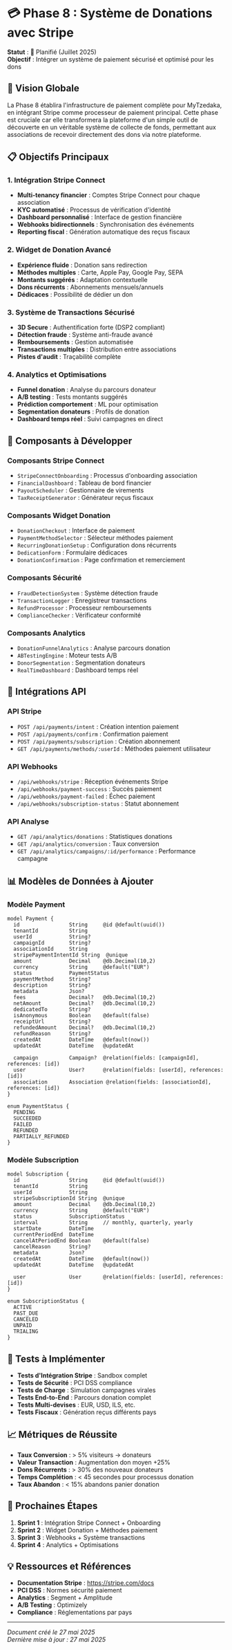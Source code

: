 # 💳 Phase 8 : Système de Donations avec Stripe

**Statut** : 🚧 Planifié (Juillet 2025)  
**Objectif** : Intégrer un système de paiement sécurisé et optimisé pour les dons

## 🎯 Vision Globale

La Phase 8 établira l'infrastructure de paiement complète pour MyTzedaka, en intégrant Stripe comme processeur de paiement principal. Cette phase est cruciale car elle transformera la plateforme d'un simple outil de découverte en un véritable système de collecte de fonds, permettant aux associations de recevoir directement des dons via notre plateforme.

## 📋 Objectifs Principaux

### 1. Intégration Stripe Connect
- **Multi-tenancy financier** : Comptes Stripe Connect pour chaque association
- **KYC automatisé** : Processus de vérification d'identité
- **Dashboard personnalisé** : Interface de gestion financière
- **Webhooks bidirectionnels** : Synchronisation des événements
- **Reporting fiscal** : Génération automatique des reçus fiscaux

### 2. Widget de Donation Avancé
- **Expérience fluide** : Donation sans redirection
- **Méthodes multiples** : Carte, Apple Pay, Google Pay, SEPA
- **Montants suggérés** : Adaptation contextuelle
- **Dons récurrents** : Abonnements mensuels/annuels
- **Dédicaces** : Possibilité de dédier un don

### 3. Système de Transactions Sécurisé
- **3D Secure** : Authentification forte (DSP2 compliant)
- **Détection fraude** : Système anti-fraude avancé
- **Remboursements** : Gestion automatisée
- **Transactions multiples** : Distribution entre associations
- **Pistes d'audit** : Traçabilité complète

### 4. Analytics et Optimisations
- **Funnel donation** : Analyse du parcours donateur
- **A/B testing** : Tests montants suggérés
- **Prédiction comportement** : ML pour optimisation
- **Segmentation donateurs** : Profils de donation
- **Dashboard temps réel** : Suivi campagnes en direct

## 🧩 Composants à Développer

### Composants Stripe Connect
- `StripeConnectOnboarding` : Processus d'onboarding association
- `FinancialDashboard` : Tableau de bord financier
- `PayoutScheduler` : Gestionnaire de virements
- `TaxReceiptGenerator` : Générateur reçus fiscaux

### Composants Widget Donation
- `DonationCheckout` : Interface de paiement
- `PaymentMethodSelector` : Sélecteur méthodes paiement
- `RecurringDonationSetup` : Configuration dons récurrents
- `DedicationForm` : Formulaire dédicaces
- `DonationConfirmation` : Page confirmation et remerciement

### Composants Sécurité
- `FraudDetectionSystem` : Système détection fraude
- `TransactionLogger` : Enregistreur transactions
- `RefundProcessor` : Processeur remboursements
- `ComplianceChecker` : Vérificateur conformité

### Composants Analytics
- `DonationFunnelAnalytics` : Analyse parcours donation
- `ABTestingEngine` : Moteur tests A/B
- `DonorSegmentation` : Segmentation donateurs
- `RealTimeDashboard` : Dashboard temps réel

## 🔄 Intégrations API

### API Stripe
- `POST /api/payments/intent` : Création intention paiement
- `POST /api/payments/confirm` : Confirmation paiement
- `POST /api/payments/subscription` : Création abonnement
- `GET /api/payments/methods/:userId` : Méthodes paiement utilisateur

### API Webhooks
- `/api/webhooks/stripe` : Réception événements Stripe
- `/api/webhooks/payment-success` : Succès paiement
- `/api/webhooks/payment-failed` : Échec paiement
- `/api/webhooks/subscription-status` : Statut abonnement

### API Analyse
- `GET /api/analytics/donations` : Statistiques donations
- `GET /api/analytics/conversion` : Taux conversion
- `GET /api/analytics/campaigns/:id/performance` : Performance campagne

## 📊 Modèles de Données à Ajouter

### Modèle Payment
```prisma
model Payment {
  id                String     @id @default(uuid())
  tenantId          String
  userId            String?
  campaignId        String?
  associationId     String
  stripePaymentIntentId String  @unique
  amount            Decimal    @db.Decimal(10,2)
  currency          String     @default("EUR")
  status            PaymentStatus
  paymentMethod     String?
  description       String?
  metadata          Json?
  fees              Decimal?   @db.Decimal(10,2)
  netAmount         Decimal?   @db.Decimal(10,2)
  dedicatedTo       String?
  isAnonymous       Boolean    @default(false)
  receiptUrl        String?
  refundedAmount    Decimal?   @db.Decimal(10,2)
  refundReason      String?
  createdAt         DateTime   @default(now())
  updatedAt         DateTime   @updatedAt
  
  campaign          Campaign?  @relation(fields: [campaignId], references: [id])
  user              User?      @relation(fields: [userId], references: [id])
  association       Association @relation(fields: [associationId], references: [id])
}

enum PaymentStatus {
  PENDING
  SUCCEEDED
  FAILED
  REFUNDED
  PARTIALLY_REFUNDED
}
```

### Modèle Subscription
```prisma
model Subscription {
  id                String     @id @default(uuid())
  tenantId          String
  userId            String
  stripeSubscriptionId String  @unique
  amount            Decimal    @db.Decimal(10,2)
  currency          String     @default("EUR")
  status            SubscriptionStatus
  interval          String     // monthly, quarterly, yearly
  startDate         DateTime
  currentPeriodEnd  DateTime
  cancelAtPeriodEnd Boolean    @default(false)
  cancelReason      String?
  metadata          Json?
  createdAt         DateTime   @default(now())
  updatedAt         DateTime   @updatedAt
  
  user              User       @relation(fields: [userId], references: [id])
}

enum SubscriptionStatus {
  ACTIVE
  PAST_DUE
  CANCELED
  UNPAID
  TRIALING
}
```

## 🧪 Tests à Implémenter

- **Tests d'Intégration Stripe** : Sandbox complet
- **Tests de Sécurité** : PCI DSS compliance
- **Tests de Charge** : Simulation campagnes virales
- **Tests End-to-End** : Parcours donation complet
- **Tests Multi-devises** : EUR, USD, ILS, etc.
- **Tests Fiscaux** : Génération reçus différents pays

## 📈 Métriques de Réussite

- **Taux Conversion** : > 5% visiteurs → donateurs
- **Valeur Transaction** : Augmentation don moyen +25%
- **Dons Récurrents** : > 30% des nouveaux donateurs
- **Temps Complétion** : < 45 secondes pour processus donation
- **Taux Abandon** : < 15% abandons panier donation

## 🚀 Prochaines Étapes

1. **Sprint 1** : Intégration Stripe Connect + Onboarding
2. **Sprint 2** : Widget Donation + Méthodes paiement
3. **Sprint 3** : Webhooks + Système transactions
4. **Sprint 4** : Analytics + Optimisations

## 💡 Ressources et Références

- **Documentation Stripe** : https://stripe.com/docs
- **PCI DSS** : Normes sécurité paiement
- **Analytics** : Segment + Amplitude
- **A/B Testing** : Optimizely
- **Compliance** : Réglementations par pays

---

*Document créé le 27 mai 2025*  
*Dernière mise à jour : 27 mai 2025*
